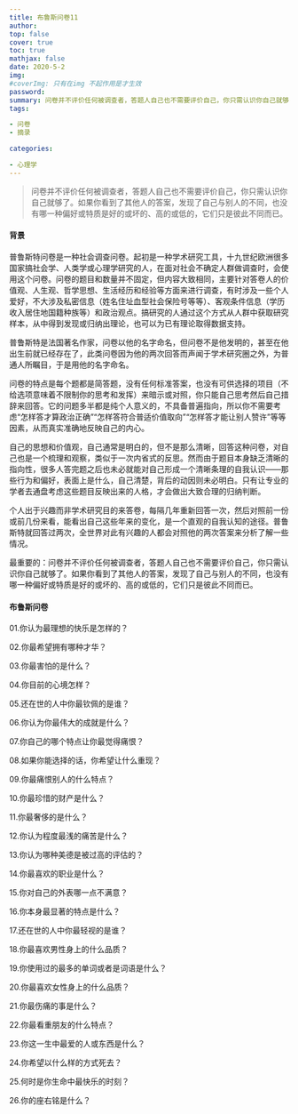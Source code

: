 ```yaml
---
title: 布鲁斯问卷11
author: 
top: false
cover: true
toc: true
mathjax: false
date: 2020-5-2
img: 
#coverImg: 只有在img 不起作用是才生效 
password: 
summary: 问卷并不评价任何被调查者，答题人自己也不需要评价自己，你只需认识你自己就够了。如果你看到了其他人的答案，发现了自己与别人的不同，也没有哪一种偏好或特质是好的或坏的、高的或低的，它们只是彼此不同而已。
tags: 

- 问卷
- 摘录

categories: 

- 心理学
---
```




> 问卷并不评价任何被调查者，答题人自己也不需要评价自己，你只需认识你自己就够了。如果你看到了其他人的答案，发现了自己与别人的不同，也没有哪一种偏好或特质是好的或坏的、高的或低的，它们只是彼此不同而已。

#### 背景

普鲁斯特问卷是一种社会调查问卷。起初是一种学术研究工具，十九世纪欧洲很多国家搞社会学、人类学或心理学研究的人，在面对社会不确定人群做调查时，会使用这个问卷。问卷的题目和数量并不固定，但内容大致相同，主要针对答卷人的价值观、人生观、哲学思想、生活经历和经验等方面来进行调查，有时涉及一些个人爱好，不大涉及私密信息（姓名住址血型社会保险号等等）、客观条件信息（学历收入居住地国籍种族等）和政治观点。搞研究的人通过这个方式从人群中获取研究样本，从中得到发现或归纳出理论，也可以为已有理论取得数据支持。

普鲁斯特是法国著名作家，问卷以他的名字命名，但问卷不是他发明的，甚至在他出生前就已经存在了，此类问卷因为他的两次回答而声闻于学术研究圈之外，为普通人所瞩目，于是用他的名字命名。

问卷的特点是每个题都是简答题，没有任何标准答案，也没有可供选择的项目（不给选项意味着不限制你的思考和发挥）来暗示或对照，你只能自己思考然后自己措辞来回答。它的问题多半都是纯个人意义的，不具备普遍指向，所以你不需要考虑“怎样答才算政治正确”“怎样答符合普适价值取向”“怎样答才能让别人赞许”等等因素，从而真实准确地反映自己的内心。

自己的思想和价值观，自己通常是明白的，但不是那么清晰，回答这种问卷，对自己也是一个梳理和观察，类似于一次内省式的反思。然而由于题目本身缺乏清晰的指向性，很多人答完题之后也未必就能对自己形成一个清晰条理的自我认识——那些行为和偏好，表面上是什么，自己清楚，背后的动因则未必明白。只有让专业的学者去通盘考虑这些题目反映出来的人格，才会做出大致合理的归纳判断。

个人出于兴趣而非学术研究目的来答卷，每隔几年重新回答一次，然后对照前一份或前几份来看，能看出自己这些年来的变化，是一个直观的自我认知的途径。普鲁斯特就回答过两次，全世界对此有兴趣的人都会对照他的两次答案来分析了解一些情况。

最重要的：问卷并不评价任何被调查者，答题人自己也不需要评价自己，你只需认识你自己就够了。如果你看到了其他人的答案，发现了自己与别人的不同，也没有哪一种偏好或特质是好的或坏的、高的或低的，它们只是彼此不同而已。



#### 布鲁斯问卷

01.你认为最理想的快乐是怎样的？

02.你最希望拥有哪种才华？ 

03.你最害怕的是什么？          

04.你目前的心境怎样？             

05.还在世的人中你最钦佩的是谁？            

06.你认为你最伟大的成就是什么？         

07.你自己的哪个特点让你最觉得痛恨？         

08.如果你能选择的话，你希望让什么重现？   

09.你最痛恨别人的什么特点？    

10.你最珍惜的财产是什么？ 

11.你最奢侈的是什么？

12.你认为程度最浅的痛苦是什么？

13.你认为哪种美德是被过高的评估的？  

14.你最喜欢的职业是什么？  

15.你对自己的外表哪一点不满意？  

16.你本身最显著的特点是什么？  

17.还在世的人中你最轻视的是谁？ 

18.你最喜欢男性身上的什么品质？ 

19.你使用过的最多的单词或者是词语是什么？ 

20.你最喜欢女性身上的什么品质？ 

21.你最伤痛的事是什么？                       

22.你最看重朋友的什么特点？            

23.你这一生中最爱的人或东西是什么？  

24.你希望以什么样的方式死去？             

25.何时是你生命中最快乐的时刻？                 

26.你的座右铭是什么？

